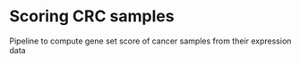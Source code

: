 # Scoring CRC samples

Pipeline to compute gene set score of cancer samples from their expression data
